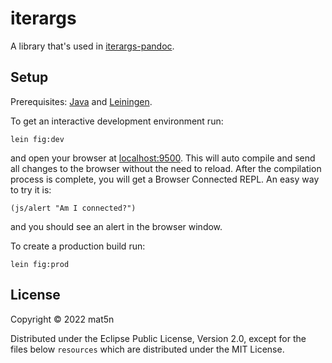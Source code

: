 
# iterargs

A library that's used in [iterargs-pandoc][1].

[1]: https://github.com/mat5n/iterargs-pandoc

## Setup

Prerequisites: [Java][3] and [Leiningen][4].

To get an interactive development environment run:

    lein fig:dev

and open your browser at [localhost:9500][2].  This will auto compile
and send all changes to the browser without the need to reload.  After
the compilation process is complete, you will get a Browser Connected
REPL.  An easy way to try it is:

    (js/alert "Am I connected?")

and you should see an alert in the browser window.

To create a production build run:

    lein fig:prod

[2]: http://localhost:9500/
[3]: https://openjdk.java.net
[4]: https://leiningen.org

## License

Copyright © 2022 mat5n

Distributed under the Eclipse Public License, Version 2.0, except for
the files below `resources` which are distributed under the MIT License.
